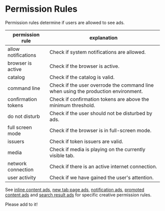 # Permission Rules

Permission rules determine if users are allowed to see ads.

| permission rule  | explanation  |
|---|---|
| allow notifications  | Check if system notifications are allowed.  |
| browser is active  | Check if the browser is active.  |
| catalog  | Check if the catalog is valid.  |
| command line  | Check if the user overrode the command line when using the production environment.  |
| confirmation tokens  | Check if confirmation tokens are above the minimum threshold.  |
| do not disturb  | Check if the user should not be disturbed by ads.  |
| full screen mode  | Check if the browser is in full-screen mode.  |
| issuers  | Check if token issuers are valid.  |
| media  | Check if media is playing on the currently visible tab.  |
| network connection  | Check if there is an active internet connection.  |
| user activity  | Check if we have gained the user's attention.  |

See [inline content ads](./inline_content_ads/README.md), [new tab page ads](./new_tab_page_ads/README.md), [notification ads](./notification_ads/README.md), [promoted content ads](./promoted_content_ads/README.md) and [search result ads](./search_result_ads/README.md) for specific creative permission rules.

Please add to it!
